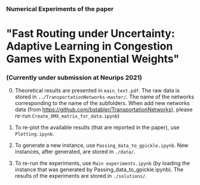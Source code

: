 ### Numerical Experiments of the paper 
# "Fast Routing under Uncertainty: Adaptive Learning in Congestion Games with Exponential Weights" 

### (Currently under submission at Neurips 2021)

0. Theoretical results are presented in ```main_text.pdf```. The raw data is stored in ```../TransportationNetworks-master/```. The name of the networks corresponding to the name of the subfolders. When add new networks data (from https://github.com/bstabler/TransportationNetworks), please re-run ```Create_OMX_matrix_for_data.ipynb```)

1. To re-plot the available results (that are reported in the paper), use ```Plotting.ipynb```.

2. To generate a new instance, use ```Passing_data_to_gpickle.ipynb```. New instances, after generated, are stored in ```./data/```.

3. To re-run the experiments, use ```Main experiments.ipynb``` (by loading the instance that was generated by Passing_data_to_gpickle.ipynb). The results of the experiments are stored in ```./solutions/```.


